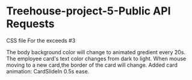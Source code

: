 # Treehouse-project-5-Public API Requests
CSS file
For the exceeds #3 

The body background color will change to animated gredient every 20s.
The employee card's text color changes from dark to light.
When mouse moving to a new card,the border of the card will change.
Added card animation: CardSlideIn 0.5s ease.
